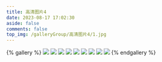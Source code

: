 ```yaml
---
title: 高清图片4
date: 2023-08-17 17:02:30 
aside: false 
comments: false
top_img: /galleryGroup/高清图片4/1.jpg 
---
```

{% gallery %} 
![](/galleryGroup/高清图片4/1.jpg) 
![](/galleryGroup/高清图片4/10.jpg) 
![](/galleryGroup/高清图片4/2.jpg) 
![](/galleryGroup/高清图片4/3.jpg) 
![](/galleryGroup/高清图片4/4.jpg) 
![](/galleryGroup/高清图片4/6.jpg) 
![](/galleryGroup/高清图片4/7.jpg) 
![](/galleryGroup/高清图片4/8.jpg) 
![](/galleryGroup/高清图片4/9.jpg) 
{% endgallery %} 
